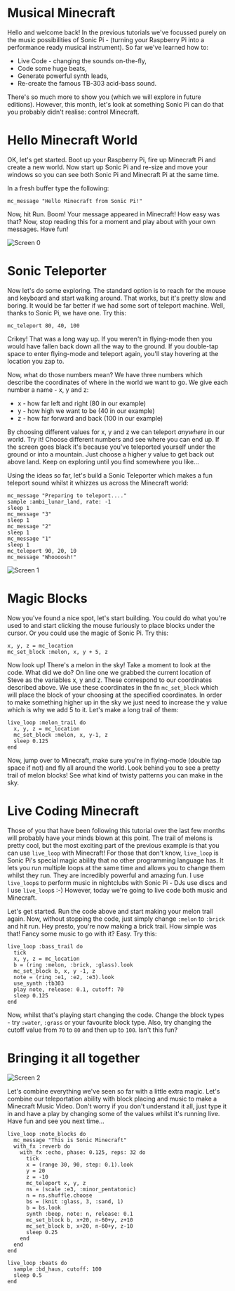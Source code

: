 # Musical Minecraft

Hello and welcome back! In the previous tutorials we've focussed purely
on the music possibilities of Sonic Pi - (turning your Raspberry Pi into
a performance ready musical instrument). So far we've learned how to:

* Live Code - changing the sounds on-the-fly,
* Code some huge beats,
* Generate powerful synth leads,
* Re-create the famous TB-303 acid-bass sound.

There's so much more to show you (which we will explore in future
editions). However, this month, let's look at something Sonic Pi can do
that you probably didn't realise: control Minecraft.

# Hello Minecraft World

OK, let's get started. Boot up your Raspberry Pi, fire up Minecraft Pi
and create a new world. Now start up Sonic Pi and re-size and move your
windows so you can see both Sonic Pi and Minecraft Pi at the same time.

In a fresh buffer type the following:

```
mc_message "Hello Minecraft from Sonic Pi!"
```
    
Now, hit Run. Boom! Your message appeared in Minecraft! How easy was
that? Now, stop reading this for a moment and play about with your own
messages. Have fun!

![Screen 0](../images/tutorial/articles/A.06-minecraft/Musical-Minecraft-0.png)

# Sonic Teleporter

Now let's do some exploring. The standard option is to reach for the
mouse and keyboard and start walking around. That works, but it's pretty
slow and boring. It would be far better if we had some sort of teleport
machine. Well, thanks to Sonic Pi, we have one. Try this:

```
mc_teleport 80, 40, 100
```
    
Crikey! That was a long way up. If you weren't in flying-mode then you
would have fallen back down all the way to the ground. If you double-tap
space to enter flying-mode and teleport again, you'll stay hovering at
the location you zap to.

Now, what do those numbers mean? We have three numbers which describe
the coordinates of where in the world we want to go. We give each number
a name - x, y and z:

* x - how far left and right (80 in our example)
* y - how high we want to be (40 in our example)
* z - how far forward and back (100 in our example)

By choosing different values for x, y and z we can teleport *anywhere*
in our world. Try it! Choose different numbers and see where you can end
up. If the screen goes black it's because you've teleported yourself
under the ground or into a mountain. Just choose a higher y value to get
back out above land. Keep on exploring until you find somewhere you
like...

Using the ideas so far, let's build a Sonic Teleporter which makes a fun
teleport sound whilst it whizzes us across the Minecraft world:

```
mc_message "Preparing to teleport...."
sample :ambi_lunar_land, rate: -1
sleep 1
mc_message "3"
sleep 1
mc_message "2"
sleep 1
mc_message "1"
sleep 1
mc_teleport 90, 20, 10
mc_message "Whoooosh!"
```
    
![Screen 1](../images/tutorial/articles/A.06-minecraft/Musical-Minecraft-1.png)

# Magic Blocks

Now you've found a nice spot, let's start building. You could do what
you're used to and start clicking the mouse furiously to place blocks
under the cursor. Or you could use the magic of Sonic Pi. Try this:

```
x, y, z = mc_location
mc_set_block :melon, x, y + 5, z
```

Now look up! There's a melon in the sky! Take a moment to look at the
code. What did we do? On line one we grabbed the current location of
Steve as the variables x, y and z. These correspond to our coordinates
described above. We use these coordinates in the fn `mc_set_block` which
will place the block of your choosing at the specified coordinates. In
order to make something higher up in the sky we just need to increase
the y value which is why we add 5 to it. Let's make a long trail of them:

```
live_loop :melon_trail do
  x, y, z = mc_location
  mc_set_block :melon, x, y-1, z
  sleep 0.125
end
```

Now, jump over to Minecraft, make sure you're in flying-mode (double tap
space if not) and fly all around the world. Look behind you to see a
pretty trail of melon blocks! See what kind of twisty patterns you can
make in the sky.

# Live Coding Minecraft

Those of you that have been following this tutorial over the last few
months will probably have your minds blown at this point. The trail of
melons is pretty cool, but the most exciting part of the previous
example is that you can use `live_loop` with Minecraft! For those that
don't know, `live_loop` is Sonic Pi's special magic ability that no
other programming language has. It lets you run multiple loops at the
same time and allows you to change them whilst they run. They are
incredibly powerful and amazing fun. I use `live_loop`s to perform music
in nightclubs with Sonic Pi - DJs use discs and I use `live_loop`s :-)
However, today we're going to live code both music and Minecraft.

Let's get started. Run the code above and start making your melon
trail again. Now, without stopping the code, just simply change `:melon` to
`:brick` and hit run. Hey presto, you're now making a brick trail. How
simple was that! Fancy some music to go with it? Easy. Try this:

```
live_loop :bass_trail do
  tick
  x, y, z = mc_location
  b = (ring :melon, :brick, :glass).look
  mc_set_block b, x, y -1, z
  note = (ring :e1, :e2, :e3).look
  use_synth :tb303
  play note, release: 0.1, cutoff: 70
  sleep 0.125
end
```
    
Now, whilst that's playing start changing the code. Change the block
types - try `:water`, `:grass` or your favourite block type. Also, try
changing the cutoff value from `70` to `80` and then up to `100`. Isn't
this fun?

# Bringing it all together

![Screen 2](../images/tutorial/articles/A.06-minecraft/Musical-Minecraft-2.png)

Let's combine everything we've seen so far with a little extra
magic. Let's combine our teleportation ability with block placing and
music to make a Minecraft Music Video. Don't worry if you don't
understand it all, just type it in and have a play by changing some of
the values whilst it's running live. Have fun and see you next time...
    
```
live_loop :note_blocks do
  mc_message "This is Sonic Minecraft"
  with_fx :reverb do
    with_fx :echo, phase: 0.125, reps: 32 do
      tick
      x = (range 30, 90, step: 0.1).look
      y = 20
      z = -10
      mc_teleport x, y, z
      ns = (scale :e3, :minor_pentatonic)
      n = ns.shuffle.choose
      bs = (knit :glass, 3, :sand, 1)
      b = bs.look
      synth :beep, note: n, release: 0.1
      mc_set_block b, x+20, n-60+y, z+10
      mc_set_block b, x+20, n-60+y, z-10
      sleep 0.25
    end
  end
end

live_loop :beats do
  sample :bd_haus, cutoff: 100
  sleep 0.5
end
```
